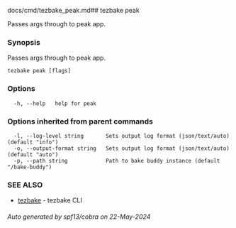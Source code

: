 docs/cmd/tezbake_peak.md## tezbake peak

Passes args through to peak app.

### Synopsis

Passes args through to peak app.

```
tezbake peak [flags]
```

### Options

```
  -h, --help   help for peak
```

### Options inherited from parent commands

```
  -l, --log-level string       Sets output log format (json/text/auto) (default "info")
  -o, --output-format string   Sets output log format (json/text/auto) (default "auto")
  -p, --path string            Path to bake buddy instance (default "/bake-buddy")
```

### SEE ALSO

* [tezbake](/tezbake/reference/cmd/tezbake)	 - tezbake CLI

###### Auto generated by spf13/cobra on 22-May-2024
